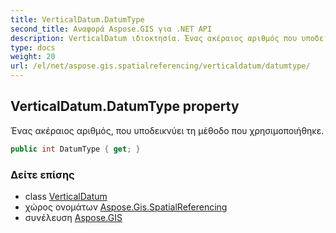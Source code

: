 ```yaml
---
title: VerticalDatum.DatumType
second_title: Αναφορά Aspose.GIS για .NET API
description: VerticalDatum ιδιοκτησία. Ένας ακέραιος αριθμός που υποδεικνύει τη μέθοδο που χρησιμοποιήθηκε.
type: docs
weight: 20
url: /el/net/aspose.gis.spatialreferencing/verticaldatum/datumtype/
---
```

## VerticalDatum.DatumType property

Ένας ακέραιος αριθμός, που υποδεικνύει τη μέθοδο που χρησιμοποιήθηκε.

```csharp
public int DatumType { get; }
```

### Δείτε επίσης

* class [VerticalDatum](../)
* χώρος ονομάτων [Aspose.Gis.SpatialReferencing](../../verticaldatum/)
* συνέλευση [Aspose.GIS](../../../)



